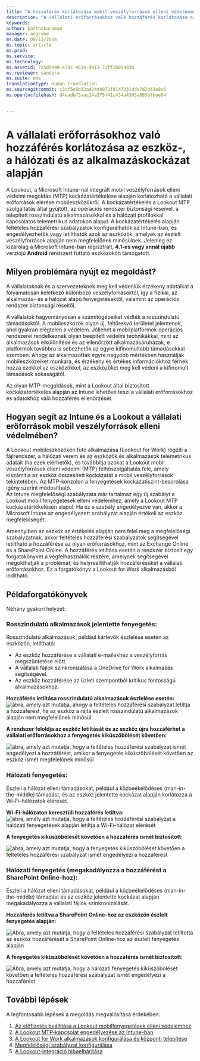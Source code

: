 ```yaml
---
title: "A hozzáférés korlátozása mobil veszélyforrások elleni védelemmel | Microsoft Intune"
description: "A vállalati erőforrásokhoz való hozzáférés korlátozása az eszköz-, a hálózati és az alkalmazáskockázat alapján."
keywords: 
author: karthikaraman
manager: angrobe
ms.date: 09/13/2016
ms.topic: article
ms.prod: 
ms.service: 
ms.technology: 
ms.assetid: 725d9e40-e70c-461a-9413-72ff1b89a938
ms.reviewer: sandera
ms.suite: ems
translationtype: Human Translation
ms.sourcegitcommit: c3cf5e6b32ad24d4972fd147331dda7d2d43e8c6
ms.openlocfilehash: d4eadb73aac14a375f41c434a4303a885bfbae64


---
```


# A vállalati erőforrásokhoz való hozzáférés korlátozása az eszköz-, a hálózati és az alkalmazáskockázat alapján
A Lookout, a Microsoft Intune-nal integrált mobil veszélyforrások elleni védelmi megoldás (MTP) kockázatértékelése alapján korlátozható a vállalati erőforrások elérése mobileszközökről. A kockázatértékelés a Lookout MTP szolgáltatás által gyűjtött, az operációs rendszer biztonsági réseivel, a telepített rosszindulatú alkalmazásokkal és a hálózati profilokkal kapcsolatos telemetrikus adatokon alapul. A kockázatértékelés alapján feltételes hozzáférési szabályzatok konfigurálhatók az Intune-ban, és engedélyezhetők vagy letilthatók azok az eszközök, amelyek az észlelt veszélyforrások alapján nem megfelelőnek minősülnek.  Jelenleg ez kizárólag a Microsoft Intune-ban regisztrált, **4.1-es vagy annál újabb** verziójú **Android** rendszert futtató eszközökön támogatott.  
## Milyen problémára nyújt ez megoldást?
A vállalatoknak és a szervezeteknek meg kell védeniük érzékeny adataikat a folyamatosan keletkező különböző veszélyforrásoktól, így a fizikai, az alkalmazás- és a hálózat alapú fenyegetésektől, valamint az operációs rendszer biztonsági réseitől.

A vállalatok hagyományosan a számítógépeiket védték a rosszindulatú támadásoktól. A mobileszközök olyan új, feltörekvő területet jelentenek, ahol gyakran elégtelen a védelem. Jóllehet a mobilplatformok operációs rendszerei rendelkeznek olyan beépített védelmi technikákkal, mint az alkalmazások elkülönítése és az ellenőrzött alkalmazásáruházak, e platformok továbbra is sebezhetők az egyre kifinomultabb támadásokkal szemben. Ahogy az alkalmazottak egyre nagyobb mértékben használják mobileszközeiket munkára, és érzékeny és értékes információkhoz férnek hozzá ezekkel az eszközökkel, az eszközöket meg kell védeni a kifinomult támadások sokaságától.

Az olyan MTP-megoldások, mint a Lookout által biztosított kockázatértékelés alapján az Intune lehetővé teszi a vállalati erőforrásokhoz és adatokhoz való hozzáférés ellenőrzését.

## Hogyan segít az Intune és a Lookout a vállalati erőforrások mobil veszélyforrások elleni védelmében?
A Lookout mobileszközökön futó alkalmazása (Lookout for Work) rögzíti a fájlrendszer, a hálózati verem és az eszközök és alkalmazások telemetrikus adatait (ha ezek elérhetők), és továbbítja azokat a Lookout mobil veszélyforrások elleni védelmi (MTP) felhőszolgáltatás felé, amely kiszámítja az eszköz összesített kockázatát a mobil veszélyforrások tekintetében. Az MTP-konzolon a fenyegetések kockázatiszint-besorolása igény szerint módosítható.  
Az Intune megfelelőségi szabályzata már tartalmaz egy új szabályt a Lookout mobil fenyegetések elleni védelemhez, amely a Lookout MTP kockázatértékelésén alapul. Ha ez a szabály engedélyezve van, akkor a Microsoft Intune az engedélyezett szabályzat alapján értékeli az eszköz megfelelőségét.

Amennyiben az eszköz az értékelés alapján nem felel meg a megfelelőségi szabályzatnak, akkor feltételes hozzáférési szabályzatok segítségével letiltható a hozzáférése az olyan erőforrásokhoz, mint az Exchange Online és a SharePoint Online. A hozzáférés letiltása esetén a rendszer biztosít egy forgatókönyvet a végfelhasználók részére, amelynek segítségével megoldhatják a problémát, és helyreállíthatják hozzáférésüket a vállalati erőforrásokhoz. Ez a forgatókönyv a Lookout for Work alkalmazásból indítható.

## Példaforgatókönyvek
Néhány gyakori helyzet:
### Rosszindulatú alkalmazások jelentette fenyegetés:
Rosszindulatú alkalmazások, például kártevők észlelése esetén az eszközön, letiltható:
* Az eszköz hozzáférése a vállalati e-mailekhez a veszélyforrás megszüntetése előtt.
* A vállalati fájlok szinkronizálása a OneDrive for Work alkalmazás segítségével.
* Az eszköz hozzáférése az üzleti szempontból kritikus fontosságú alkalmazásokhoz.

**Hozzáférés letiltása rosszindulatú alkalmazások észlelése esetén:**
![ábra, amely azt mutatja, ahogy a feltételes hozzáférési szabályzat letiltja a hozzáférést, ha az eszköz a rajta észlelt rosszindulatú alkalmazások alapján nem megfelelőnek minősül](../media/mtp/malicious-apps-blocked.png)

**A rendszer feloldja az eszköz letiltását és az eszköz újra hozzáférhet a vállalati erőforrásokhoz a fenyegetés kiküszöbölését követően:**

![ábra, amely azt mutatja, hogy a feltételes hozzáférési szabályzat ismét engedélyezi a hozzáférést, amikor a fenyegetés kiküszöbölését követően az eszköz ismét megfelelőnek minősül](../media/mtp/malicious-apps-unblocked.png)
### Hálózati fenyegetés:
Észleli a hálózat elleni támadásokat, például a közbeékelődéses (man-in-the-middle) támadást, és az eszköz jelentette kockázat alapján korlátozza a Wi-Fi-hálózatok elérését.

**Wi-Fi-hálózaton keresztüli hozzáférés letiltva:**
![ábra, amely azt mutatja, hogy a feltételes hozzáférési szabályzat a hálózati fenyegetések alapján letiltja a Wi-Fi-hálózat elérését](../media/mtp/network-wifi-blocked.png)

**A fenyegetés kiküszöbölését követően a hozzáférés ismét biztosított:**

![ábra, amely azt mutatja, hogy a fenyegetés kiküszöbölését követően a feltételes hozzáférési szabályzat ismét engedélyezi a hozzáférést](../media/mtp/network-wifi-unblocked.png)
### Hálózati fenyegetés (megakadályozza a hozzáférést a SharePoint Online-hoz):

Észleli a hálózat elleni támadásokat, például a közbeékelődéses (man-in-the-middle) támadást és az eszköz jelentette kockázat alapján megakadályozza a vállalati fájlok szinkronizálását.

**Hozzáférés letiltva a SharePoint Online-hoz az eszközön észlelt fenyegetés alapján:**

![Ábra, amely azt mutatja, hogy a feltételes hozzáférési szabályzat letiltotta az eszköz hozzáférését a SharePoint Online-hoz az észlelt fenyegetés alapján](../media/mtp/network-spo-blocked.png)


**A fenyegetés kiküszöbölését követően a hozzáférés ismét biztosított:**

![Ábra, amely azt mutatja, hogy a hálózati fenyegetés kiküszöbölését követően a feltételes hozzáférési szabályzat ismét engedélyezi a hozzáférést](../media/mtp/network-spo-unblocked.png)

## További lépések
A legfontosabb lépések a megoldás megvalósítása érdekében:
1.  [Az előfizetés beállítása a Lookout mobilfenyegetések elleni védelemhez](set-up-your-subscription-with-lookout-mtp.md)
2.  [A Lookout MTP-kapcsolat engedélyezése az Intune-ban](enable-lookout-mtp-connection-in-intune.md)
3.  [A Lookout for Work alkalmazások konfigurálása és központi telepítése](configure-and-deploy-lookout-for-work-apps.md)
4.  [Megfelelőségi szabályzat konfigurálása](enable-device-threat-protection-rule-in-compliance-policy.md)
5.  [A Lookout-integráció hibaelhárítása](http://docs.microsoft.com/en-us/intune/troubleshoot/troubleshooting-lookout-integration)



<!--HONumber=Sep16_HO3-->



